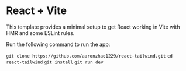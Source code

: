 # React + Vite

This template provides a minimal setup to get React working in Vite with HMR and some ESLint rules.

Run the following command to run the app:

`git clone https://github.com/aaronzhao1229/react-tailwind.git`
`cd react-tailwind`
`git install`
`git run dev`